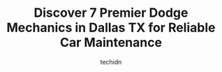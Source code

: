 ---
layout: ampstory
image: https://images.unsplash.com/photo-1600978257452-c6c0bc8660d4?ixlib=rb-4.0.3&ixid=MnwxMjA3fDB8MHxwaG90by1wYWdlfHx8fGVufDB8fHx8&auto=format&fit=crop&w=640&h=853&q=80
author: techidn
featured: false
description: Looking for reliable and skilled Dodge Mechanic in Dallas TX, USA? Your search ends here with the 7 best Dodge Mechanic in town. With their expertise and commitment to delivering exceptional
title: Discover 7 Premier Dodge Mechanics in Dallas TX for Reliable Car Maintenance
cover:
   title: Discover 7 Premier Dodge Mechanics in Dallas TX for Reliable Car Maintenance
   subtitle: Rickpate
   background: https://images.unsplash.com/photo-1600978257452-c6c0bc8660d4?ixlib=rb-4.0.3&ixid=MnwxMjA3fDB8MHxwaG90by1wYWdlfHx8fGVufDB8fHx8&auto=format&fit=crop&w=640&h=853&q=80

pages: 
 - layout: thirds
   top: <h1>#1 Uptown Chrysler Dodge Jeep Ram FIAT Service Center</h1>
   bottom: "<p>Called and set up appointment to have recalls done and showed up and they dont service promasters.  Not only could they not do the service they couldnt tell me another </p>"
   background: https://www.knot35.com/toplist/wp-content/uploads/2023/06/best-dodge-mechanic-1-in-dallas-tx-1685832627.jpeg
   backgroundblur: true
 - layout: thirds
   top: <h1>#2 Chachos Auto Electric</h1>
   bottom: "<p>1037 S Beckley Ave, Dallas, TX 75203, United States</p>"
   background: https://www.knot35.com/toplist/wp-content/uploads/2023/06/best-dodge-mechanic-2-in-dallas-tx-1685832628.jpeg
   cta:
      link: https://www.knot35.com/toplist/discover-7-premier-dodge-mechanics-in-dallas-tx-for-reliable-car-maintenance/
      text: Discover 7 Premier Dodge Mechanics in Dallas TX for Reliable Car Maintenance
 - layout: thirds
   top: <h1>#3 Overseas Service Haus</h1>
   bottom: "<p>6520 N Central Expy, Dallas, TX 75206, United States</p>"
   background: https://www.knot35.com/toplist/wp-content/uploads/2023/06/best-dodge-mechanic-3-in-dallas-tx-1685832628.jpeg
   cta:
      link: https://www.knot35.com/toplist/discover-7-premier-dodge-mechanics-in-dallas-tx-for-reliable-car-maintenance/
      text: Discover 7 Premier Dodge Mechanics in Dallas TX for Reliable Car Maintenance
 - layout: thirds
   top: <h1>#4 GBG Auto Repair & Inspection</h1>
   bottom: "<p>110 N Peak St, Dallas, TX 75226, United States</p>"
   background: https://images.unsplash.com/photo-1462556791646-c201b8241a94?ixlib=rb-4.0.3&ixid=MnwxMjA3fDB8MHxwaG90by1wYWdlfHx8fGVufDB8fHx8&auto=format&fit=crop&w=640&h=853&q=80
   cta:
      link: https://www.knot35.com/toplist/discover-7-premier-dodge-mechanics-in-dallas-tx-for-reliable-car-maintenance/
      text: Discover 7 Premier Dodge Mechanics in Dallas TX for Reliable Car Maintenance
 - layout: thirds
   top: <h1>#5 K3S Auto Repair</h1>
   bottom: "<p>11038 Grissom Ln, Dallas, TX 75229, United States</p>"
   background: https://images.unsplash.com/photo-1533735380053-eb8d0759b24a?ixlib=rb-4.0.3&ixid=MnwxMjA3fDB8MHxwaG90by1wYWdlfHx8fGVufDB8fHx8&auto=format&fit=crop&w=640&h=853&q=80
   cta:
      link: https://www.knot35.com/toplist/discover-7-premier-dodge-mechanics-in-dallas-tx-for-reliable-car-maintenance/
      text: Discover 7 Premier Dodge Mechanics in Dallas TX for Reliable Car Maintenance
 - layout: thirds
   top: <h1>#6 Dallas Dodge Chrysler Jeep Ram Service Center</h1>
   bottom: "<p>11550 Lyndon B Johnson Fwy, Dallas, TX 75238, United States</p>"
   background: https://plus.unsplash.com/premium_photo-1664640458616-3c74f8cb4589?ixlib=rb-4.0.3&ixid=MnwxMjA3fDB8MHxwaG90by1wYWdlfHx8fGVufDB8fHx8&auto=format&fit=crop&w=640&h=853&q=80
   cta:
      link: https://www.knot35.com/toplist/discover-7-premier-dodge-mechanics-in-dallas-tx-for-reliable-car-maintenance/
      text: Discover 7 Premier Dodge Mechanics in Dallas TX for Reliable Car Maintenance
 - layout: thirds
   top: <h1>#7 McGregor Automotive</h1>
   bottom: "<p>4119 Parry Ave, Dallas, TX 75223, United States</p>"
   background: https://images.unsplash.com/photo-1613843873231-1447db182f97?ixlib=rb-4.0.3&ixid=MnwxMjA3fDB8MHxwaG90by1wYWdlfHx8fGVufDB8fHx8&auto=format&fit=crop&w=640&h=853&q=80
   cta:
      link: https://www.knot35.com/toplist/discover-7-premier-dodge-mechanics-in-dallas-tx-for-reliable-car-maintenance/
      text: Discover 7 Premier Dodge Mechanics in Dallas TX for Reliable Car Maintenance
 - layout: thirds
   middle: Continue reading...
   background: https://images.unsplash.com/photo-1609083590460-7b8cc0ca65f8?ixlib=rb-4.0.3&ixid=MnwxMjA3fDB8MHxwaG90by1wYWdlfHx8fGVufDB8fHx8&auto=format&fit=crop&w=640&h=853&q=80
   cta:
      link: https://www.knot35.com/toplist/discover-7-premier-dodge-mechanics-in-dallas-tx-for-reliable-car-maintenance/
      text: Discover 7 Premier Dodge Mechanics in Dallas TX for Reliable Car Maintenance
      
---
